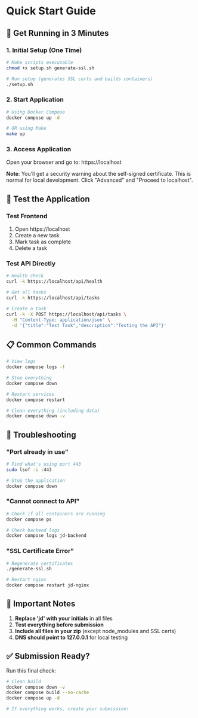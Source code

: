 # Quick Start Guide

## 🚀 Get Running in 3 Minutes

### 1. Initial Setup (One Time)
```bash
# Make scripts executable
chmod +x setup.sh generate-ssl.sh

# Run setup (generates SSL certs and builds containers)
./setup.sh
```

### 2. Start Application
```bash
# Using Docker Compose
docker compose up -d

# OR using Make
make up
```

### 3. Access Application
Open your browser and go to: https://localhost

**Note**: You'll get a security warning about the self-signed certificate. This is normal for local development. Click "Advanced" and "Proceed to localhost".

## 🧪 Test the Application

### Test Frontend
1. Open https://localhost
2. Create a new task
3. Mark task as complete
4. Delete a task

### Test API Directly
```bash
# Health check
curl -k https://localhost/api/health

# Get all tasks
curl -k https://localhost/api/tasks

# Create a task
curl -k -X POST https://localhost/api/tasks \
  -H "Content-Type: application/json" \
  -d '{"title":"Test Task","description":"Testing the API"}'
```

## 📋 Common Commands

```bash
# View logs
docker compose logs -f

# Stop everything
docker compose down

# Restart services
docker compose restart

# Clean everything (including data)
docker compose down -v
```

## 🔧 Troubleshooting

### "Port already in use"
```bash
# Find what's using port 443
sudo lsof -i :443

# Stop the application
docker compose down
```

### "Cannot connect to API"
```bash
# Check if all containers are running
docker compose ps

# Check backend logs
docker compose logs jd-backend
```

### "SSL Certificate Error"
```bash
# Regenerate certificates
./generate-ssl.sh

# Restart nginx
docker compose restart jd-nginx
```

## 📝 Important Notes

1. **Replace 'jd' with your initials** in all files
2. **Test everything before submission**
3. **Include all files in your zip** (except node_modules and SSL certs)
4. **DNS should point to 127.0.0.1** for local testing

## ✅ Submission Ready?

Run this final check:
```bash
# Clean build
docker compose down -v
docker compose build --no-cache
docker compose up -d

# If everything works, create your submission!
```